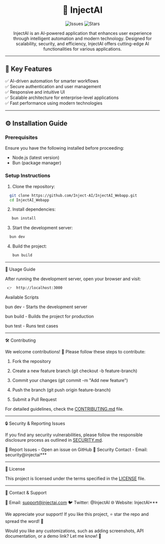 <h1 align="center"> 🚀 InjectAI </h1>

<p align="center">
  <img src="https://img.shields.io/github/issues/Inject-AI/InjectAI_Webapp" alt="Issues">
  <img src="https://img.shields.io/github/stars/Inject-AI/InjectAI_Webapp" alt="Stars">
</p>

<p align="center">
  InjectAI is an AI-powered application that enhances user experience through intelligent automation and modern technology. 
  Designed for scalability, security, and efficiency, InjectAI offers cutting-edge AI functionalities for various applications.
</p>

---

## 🌟 Key Features
✅ AI-driven automation for smarter workflows  
✅ Secure authentication and user management  
✅ Responsive and intuitive UI  
✅ Scalable architecture for enterprise-level applications  
✅ Fast performance using modern technologies  

---

## ⚙️ Installation Guide
### Prerequisites
Ensure you have the following installed before proceeding:  
- Node.js (latest version)  
- Bun (package manager)

### Setup Instructions
1. Clone the repository:
 ```sh
   git clone https://github.com/Inject-AI/InjectAI_Webapp.git
   cd InjectAI_Webapp
   ```

2. Install dependencies:
```sh
   bun install
   ```

3. Start the development server:

 ```sh
   bun dev
   ```

4. Build the project:

   ```sh
   bun build
   ```



---

🚀 Usage Guide

After running the development server, open your browser and visit:
 ```sh
  👉  http://localhost:3000
   ```

Available Scripts

bun dev - Starts the development server

bun build - Builds the project for production

bun test - Runs test cases



---

🛠 Contributing

We welcome contributions! 🎉
Please follow these steps to contribute:

1. Fork the repository


2. Create a new feature branch (git checkout -b feature-branch)


3. Commit your changes (git commit -m "Add new feature")


4. Push the branch (git push origin feature-branch)


5. Submit a Pull Request



For detailed guidelines, check the [CONTRIBUTING.md](CONTRIBUTING.md)  file.


---

🔒 Security & Reporting Issues

If you find any security vulnerabilities, please follow the responsible disclosure process as outlined in [SECURITY.md](SECURITY.md).

🔹 Report Issues - Open an issue on GitHub
🔹 Security Contact - Email: security@injectai***


---

📜 License

This project is licensed under the terms specified in the [LICENSE](LICENSE) file.


---

🤝 Contact & Support

📧 Email: support@injectai.com
🐦 Twitter: @InjectAI
🌐 Website: InjectAI***

We appreciate your support! If you like this project, ⭐️ star the repo and spread the word! 🚀

Would you like any customizations, such as adding screenshots, API documentation, or a demo link? Let me know! 🚀
